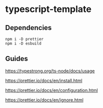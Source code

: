 # typescript-template

## Dependencies

```shell
npm i -D prettier
npm i -D esbuild
```

## Guides

https://typestrong.org/ts-node/docs/usage

https://prettier.io/docs/en/install.html

https://prettier.io/docs/en/configuration.html

https://prettier.io/docs/en/ignore.html
